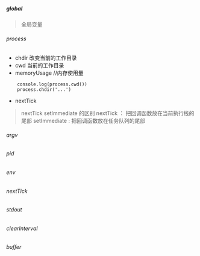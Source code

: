 ##### global 
> 全局变量
###### process
- chdir 改变当前的工作目录
- cwd 当前的工作目录
- memoryUsage //内存使用量
```
    console.log(process.cwd())
    process.chdir('...')
```
- nextTick
> nextTick setImmediate 的区别
> nextTick ： 把回调函数放在当前执行栈的尾部
> setImmediate : 把回调函数放在任务队列的尾部
###### argv
###### pid
###### env
###### nextTick
###### stdout
###### clearInterval
###### buffer